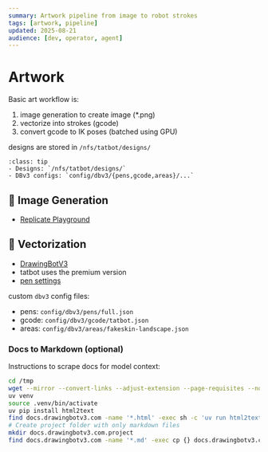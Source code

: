 ```yaml
---
summary: Artwork pipeline from image to robot strokes
tags: [artwork, pipeline]
updated: 2025-08-21
audience: [dev, operator, agent]
---
```


# Artwork

Basic art workflow is:

1. image generation to create image (*.png)
2. vectorize into strokes (gcode)
3. convert gcode to IK poses (batched using GPU)

designs are stored in `/nfs/tatbot/designs/`

```{admonition} Quick Reference
:class: tip
- Designs: `/nfs/tatbot/designs/`
- DBv3 configs: `config/dbv3/{pens,gcode,areas}/...`
```

## 🎨 Image Generation

- [Replicate Playground](https://replicate.com/playground)

## 🔄 Vectorization

- [DrawingBotV3](https://docs.drawingbotv3.com/en/latest/index.html)
- tatbot uses the premium version
- [pen settings](https://docs.drawingbotv3.com/en/latest/pensettings.html)

custom `dbv3` config files:

- pens: `config/dbv3/pens/full.json`
- gcode: `config/dbv3/gcode/tatbot.json`
- areas: `config/dbv3/areas/fakeskin-landscape.json`

### Docs to Markdown (optional)
Instructions to scrape docs for model context:

```bash
cd /tmp
wget --mirror --convert-links --adjust-extension --page-requisites --no-parent https://docs.drawingbotv3.com/en/latest/
uv venv
source .venv/bin/activate
uv pip install html2text
find docs.drawingbotv3.com -name '*.html' -exec sh -c 'uv run html2text "{}" > "${0%.html}.md"' {} \;
# Create project folder with only markdown files
mkdir docs.drawingbotv3.com.project
find docs.drawingbotv3.com -name '*.md' -exec cp {} docs.drawingbotv3.com.project/ \;
```
